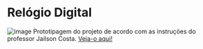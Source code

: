 # Relógio Digital

![image](https://github.com/LuizaMGama/Relogio-Digital/assets/164073139/7ec50ffe-d234-40fd-adbb-81e210456c24)
Prototipagem do projeto de acordo com as instruções do professor Jailson Costa. [Veja-o aqui!](https://relogio-digital-lyart.vercel.app/)
